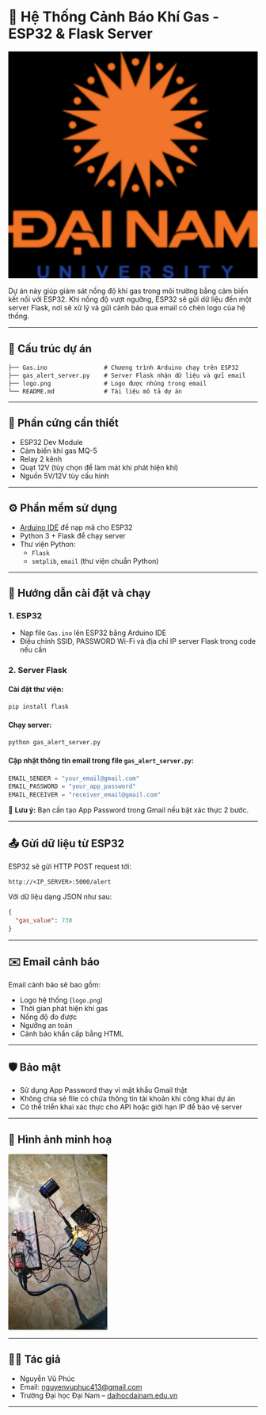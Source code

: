 # 🚨 Hệ Thống Cảnh Báo Khí Gas - ESP32 & Flask Server

![Logo](https://github.com/zzmzvn/BTL_TPTM-NNTM/blob/main/codePy/logo.png)

Dự án này giúp giám sát nồng độ khí gas trong môi trường bằng cảm biến kết nối với ESP32. Khi nồng độ vượt ngưỡng, ESP32 sẽ gửi dữ liệu đến một server Flask, nơi sẽ xử lý và gửi cảnh báo qua email có chèn logo của hệ thống.

---

## 📁 Cấu trúc dự án

```
├── Gas.ino                # Chương trình Arduino chạy trên ESP32
├── gas_alert_server.py    # Server Flask nhận dữ liệu và gửi email
├── logo.png               # Logo được nhúng trong email
└── README.md              # Tài liệu mô tả dự án
```

---

## 🔧 Phần cứng cần thiết

- ESP32 Dev Module
- Cảm biến khí gas MQ-5
- Relay 2 kênh
- Quạt 12V (tùy chọn để làm mát khi phát hiện khí)
- Nguồn 5V/12V tùy cấu hình

---

## ⚙️ Phần mềm sử dụng

- [Arduino IDE](https://www.arduino.cc/en/software) để nạp mã cho ESP32
- Python 3 + Flask để chạy server
- Thư viện Python:
  - `Flask`
  - `smtplib`, `email` (thư viện chuẩn Python)

---

## 🔌 Hướng dẫn cài đặt và chạy

### 1. ESP32

- Nạp file `Gas.ino` lên ESP32 bằng Arduino IDE
- Điều chỉnh SSID, PASSWORD Wi-Fi và địa chỉ IP server Flask trong code nếu cần

### 2. Server Flask

#### Cài đặt thư viện:
```bash
pip install flask
```

#### Chạy server:
```bash
python gas_alert_server.py
```

#### Cập nhật thông tin email trong file `gas_alert_server.py`:
```python
EMAIL_SENDER = "your_email@gmail.com"
EMAIL_PASSWORD = "your_app_password"
EMAIL_RECEIVER = "receiver_email@gmail.com"
```

📌 **Lưu ý:** Bạn cần tạo App Password trong Gmail nếu bật xác thực 2 bước.

---

## 📤 Gửi dữ liệu từ ESP32

ESP32 sẽ gửi HTTP POST request tới:

```
http://<IP_SERVER>:5000/alert
```

Với dữ liệu dạng JSON như sau:
```json
{
  "gas_value": 730
}
```

---

## ✉️ Email cảnh báo

Email cảnh báo sẽ bao gồm:
- Logo hệ thống (`logo.png`)
- Thời gian phát hiện khí gas
- Nồng độ đo được
- Ngưỡng an toàn
- Cảnh báo khẩn cấp bằng HTML

---

## 🛡️ Bảo mật

- Sử dụng App Password thay vì mật khẩu Gmail thật
- Không chia sẻ file có chứa thông tin tài khoản khi công khai dự án
- Có thể triển khai xác thực cho API hoặc giới hạn IP để bảo vệ server

---

## 📸 Hình ảnh minh hoạ

<img src="codePy/soDo.png" width="200"/>

---

## 👨‍💻 Tác giả

- Nguyễn Vũ Phúc  
- Email: nguyenvuphuc413@gmail.com  
- Trường Đại học Đại Nam – [daihocdainam.edu.vn](https://dainam.edu.vn)

---
